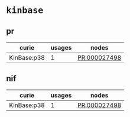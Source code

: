 # `kinbase`

## pr

| curie       |   usages | nodes                                                       |
|-------------|----------|-------------------------------------------------------------|
| KinBase:p38 |        1 | [PR:000027498](http://purl.obolibrary.org/obo/PR_000027498) |

## nif

| curie       |   usages | nodes                                                       |
|-------------|----------|-------------------------------------------------------------|
| KinBase:p38 |        1 | [PR:000027498](http://purl.obolibrary.org/obo/PR_000027498) |

